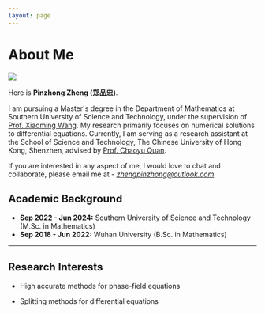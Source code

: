 ```yaml
---
layout: page
---
```


# About Me

<img src="https://zhengpinzhong.github.io/zpz.jpg" class="floatpic">

Here is **Pinzhong Zheng (郑品忠)**.

I am pursuing a Master's degree in the Department of Mathematics at Southern University of Science and Technology, under the supervision of [Prof. Xiaoming Wang](https://sites.mst.edu/wangxiaoming/). My research primarily focuses on numerical solutions to differential equations. Currently, I am serving as a research assistant at the School of Science and Technology, The Chinese University of Hong Kong, Shenzhen, advised by [Prof. Chaoyu Quan](https://sites.google.com/site/quanchaoyu/home).

If you are interested in any aspect of me, I would love to chat and collaborate, please email me at - *zhengpinzhong@outlook.com*

## Academic Background

- **Sep 2022 - Jun 2024:** Southern University of Science and Technology (M.Sc. in Mathematics)
- **Sep 2018 - Jun 2022:** Wuhan University (B.Sc. in Mathematics)

---

## Research Interests

- High accurate methods for phase-field equations

- Splitting methods for differential equations

  
